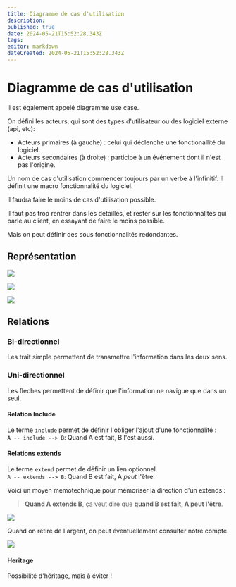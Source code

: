 ```yaml
---
title: Diagramme de cas d'utilisation
description: 
published: true
date: 2024-05-21T15:52:28.343Z
tags: 
editor: markdown
dateCreated: 2024-05-21T15:52:28.343Z
---
```


# Diagramme de cas d'utilisation

Il est également appelé diagramme use case.

On défini les acteurs, qui sont des types d'utilisateur ou des logiciel externe (api, etc):

- Acteurs primaires (à gauche) : celui qui déclenche une fonctionallité du logiciel.
- Acteurs secondaires (à droite) : participe à un événement dont il n'est pas l'origine.

Un nom de cas d'utilisation commencer toujours par un verbe à l'infinitif. Il définit une macro fonctionnalité du logiciel.

Il faudra faire le moins de cas d'utilisation possible.

Il faut pas trop rentrer dans les détailles, et rester sur les fonctionnalités qui parle au client, en essayant de faire le moins possible.

Mais on peut définir des sous fonctionnalités redondantes.

## Représentation

[![](https://wiki.akipe.fr///uploads/images/gallery/2022-10/scaled-1680-/FNTdRD1OtGBLVQm7-image-1665844371923.png)](https://wiki.akipe.fr///uploads/images/gallery/2022-10/FNTdRD1OtGBLVQm7-image-1665844371923.png)

[![](https://wiki.akipe.fr///uploads/images/gallery/2022-10/scaled-1680-/swO9R4TOehUaWgdw-image-1665844360271.png)](https://wiki.akipe.fr///uploads/images/gallery/2022-10/swO9R4TOehUaWgdw-image-1665844360271.png)

[![](https://wiki.akipe.fr///uploads/images/gallery/2022-09/scaled-1680-/cltc8d20h0KUQwLF-image-1663059329060.png)](https://wiki.akipe.fr///uploads/images/gallery/2022-09/cltc8d20h0KUQwLF-image-1663059329060.png)

## Relations

### Bi-directionnel

Les trait simple permettent de transmettre l'information dans les deux sens.

### Uni-directionnel

Les fleches permettent de définir que l'information ne navigue que dans un seul.

#### Relation Include

Le terme `include` permet de définir l'obliger l'ajout d'une fonctionnalité :  
`A -- include --> B`: Quand A est fait, B l'est aussi.

#### Relations extends

Le terme `extend` permet de définir un lien optionnel.  
`A -- extends --> B`: Quand B est fait, A *peut* l'être.

Voici un moyen mémotechnique pour mémoriser la direction d'un extends :

> **Quand A extends B**, ça veut dire que **quand B est fait, A peut l'être**.

<div drawio-diagram="91"><img src="https://wiki.akipe.fr///uploads/images/drawio/2022-09/0SOl5xrB0nqfSHMg-drawing-5-1663665872.png"></div>

Quand on retire de l'argent, on peut éventuellement consulter notre compte.

<div drawio-diagram="92"><img src="https://wiki.akipe.fr///uploads/images/drawio/2022-09/wqpUkdhNX7rWh5w3-drawing-5-1663666098.png"></div>

#### Heritage

Possibilité d'héritage, mais à éviter !
